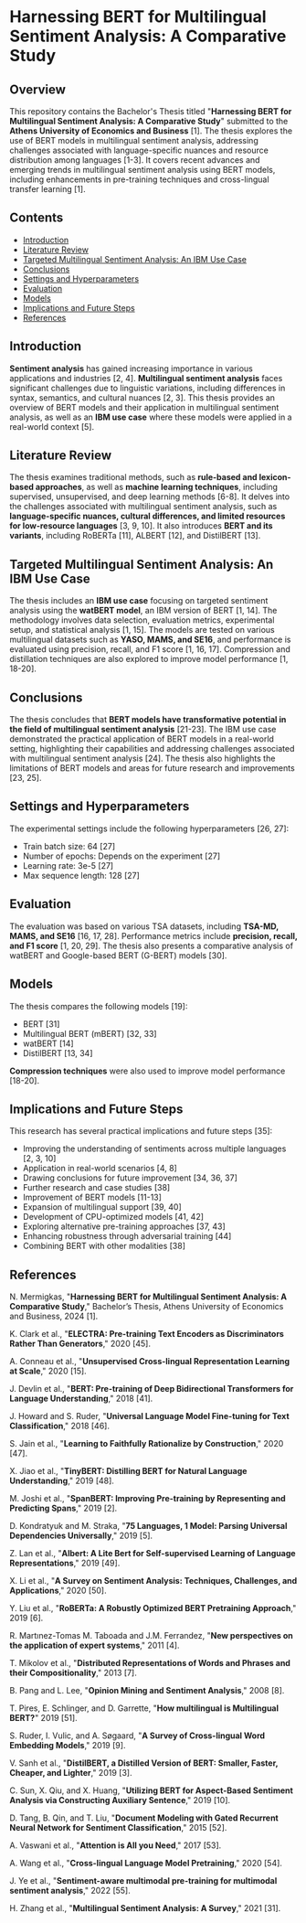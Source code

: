# Harnessing BERT for Multilingual Sentiment Analysis: A Comparative Study

## Overview

This repository contains the Bachelor's Thesis titled "**Harnessing BERT for Multilingual Sentiment Analysis: A Comparative Study**" submitted to the **Athens University of Economics and Business** [1]. The thesis explores the use of BERT models in multilingual sentiment analysis, addressing challenges associated with language-specific nuances and resource distribution among languages [1-3]. It covers recent advances and emerging trends in multilingual sentiment analysis using BERT models, including enhancements in pre-training techniques and cross-lingual transfer learning [1].

## Contents

*   [Introduction](#introduction)
*   [Literature Review](#literature-review)
*   [Targeted Multilingual Sentiment Analysis: An IBM Use Case](#targeted-multilingual-sentiment-analysis-an-ibm-use-case)
*   [Conclusions](#conclusions)
*   [Settings and Hyperparameters](#settings-and-hyperparameters)
*   [Evaluation](#evaluation)
*   [Models](#models)
*   [Implications and Future Steps](#implications-and-future-steps)
*   [References](#references)

## Introduction

**Sentiment analysis** has gained increasing importance in various applications and industries [2, 4]. **Multilingual sentiment analysis** faces significant challenges due to linguistic variations, including differences in syntax, semantics, and cultural nuances [2, 3]. This thesis provides an overview of BERT models and their application in multilingual sentiment analysis, as well as an **IBM use case** where these models were applied in a real-world context [5].

## Literature Review

The thesis examines traditional methods, such as **rule-based and lexicon-based approaches**, as well as **machine learning techniques**, including supervised, unsupervised, and deep learning methods [6-8]. It delves into the challenges associated with multilingual sentiment analysis, such as **language-specific nuances, cultural differences, and limited resources for low-resource languages** [3, 9, 10]. It also introduces **BERT and its variants**, including RoBERTa [11], ALBERT [12], and DistilBERT [13].

## Targeted Multilingual Sentiment Analysis: An IBM Use Case

The thesis includes an **IBM use case** focusing on targeted sentiment analysis using the **watBERT model**, an IBM version of BERT [1, 14]. The methodology involves data selection, evaluation metrics, experimental setup, and statistical analysis [1, 15]. The models are tested on various multilingual datasets such as **YASO, MAMS, and SE16**, and performance is evaluated using precision, recall, and F1 score [1, 16, 17]. Compression and distillation techniques are also explored to improve model performance [1, 18-20].

## Conclusions

The thesis concludes that **BERT models have transformative potential in the field of multilingual sentiment analysis** [21-23]. The IBM use case demonstrated the practical application of BERT models in a real-world setting, highlighting their capabilities and addressing challenges associated with multilingual sentiment analysis [24]. The thesis also highlights the limitations of BERT models and areas for future research and improvements [23, 25].

## Settings and Hyperparameters

The experimental settings include the following hyperparameters [26, 27]:

*   Train batch size: 64 [27]
*   Number of epochs: Depends on the experiment [27]
*   Learning rate: 3e-5 [27]
*   Max sequence length: 128 [27]

## Evaluation

The evaluation was based on various TSA datasets, including **TSA-MD, MAMS, and SE16** [16, 17, 28]. Performance metrics include **precision, recall, and F1 score** [1, 20, 29]. The thesis also presents a comparative analysis of watBERT and Google-based BERT (G-BERT) models [30].

## Models

The thesis compares the following models [19]:

*   BERT [31]
*   Multilingual BERT (mBERT) [32, 33]
*   watBERT [14]
*   DistilBERT [13, 34]

**Compression techniques** were also used to improve model performance [18-20].

## Implications and Future Steps

This research has several practical implications and future steps [35]:

*   Improving the understanding of sentiments across multiple languages [2, 3, 10]
*   Application in real-world scenarios [4, 8]
*   Drawing conclusions for future improvement [34, 36, 37]
*   Further research and case studies [38]
*   Improvement of BERT models [11-13]
*   Expansion of multilingual support [39, 40]
*   Development of CPU-optimized models [41, 42]
*   Exploring alternative pre-training approaches [37, 43]
*   Enhancing robustness through adversarial training [44]
*   Combining BERT with other modalities [38]

## References

N. Mermigkas, "**Harnessing BERT for Multilingual Sentiment Analysis: A Comparative Study**," Bachelor’s Thesis, Athens University of Economics and Business, 2024 [1].

K. Clark et al., "**ELECTRA: Pre-training Text Encoders as Discriminators Rather Than Generators**," 2020 [45].

A. Conneau et al., "**Unsupervised Cross-lingual Representation Learning at Scale**," 2020 [15].

J. Devlin et al., "**BERT: Pre-training of Deep Bidirectional Transformers for Language Understanding**," 2018 [41].

J. Howard and S. Ruder, "**Universal Language Model Fine-tuning for Text Classification**," 2018 [46].

S. Jain et al., "**Learning to Faithfully Rationalize by Construction**," 2020 [47].

X. Jiao et al., "**TinyBERT: Distilling BERT for Natural Language Understanding**," 2019 [48].

M. Joshi et al., "**SpanBERT: Improving Pre-training by Representing and Predicting Spans**," 2019 [2].

D. Kondratyuk and M. Straka, "**75 Languages, 1 Model: Parsing Universal Dependencies Universally**," 2019 [5].

Z. Lan et al., "**Albert: A Lite Bert for Self-supervised Learning of Language Representations**," 2019 [49].

X. Li et al., "**A Survey on Sentiment Analysis: Techniques, Challenges, and Applications**," 2020 [50].

Y. Liu et al., "**RoBERTa: A Robustly Optimized BERT Pretraining Approach**," 2019 [6].

R. Martınez-Tomas M. Taboada and J.M. Ferrandez, "**New perspectives on the application of expert systems**," 2011 [4].

T. Mikolov et al., "**Distributed Representations of Words and Phrases and their Compositionality**," 2013 [7].

B. Pang and L. Lee, "**Opinion Mining and Sentiment Analysis**," 2008 [8].

T. Pires, E. Schlinger, and D. Garrette, "**How multilingual is Multilingual BERT?**" 2019 [51].

S. Ruder, I. Vulic, and A. Søgaard, "**A Survey of Cross-lingual Word Embedding Models**," 2019 [9].

V. Sanh et al., "**DistilBERT, a Distilled Version of BERT: Smaller, Faster, Cheaper, and Lighter**," 2019 [3].

C. Sun, X. Qiu, and X. Huang, "**Utilizing BERT for Aspect-Based Sentiment Analysis via Constructing Auxiliary Sentence**," 2019 [10].

D. Tang, B. Qin, and T. Liu, "**Document Modeling with Gated Recurrent Neural Network for Sentiment Classification**," 2015 [52].

A. Vaswani et al., "**Attention is All you Need**," 2017 [53].

A. Wang et al., "**Cross-lingual Language Model Pretraining**," 2020 [54].

J. Ye et al., "**Sentiment-aware multimodal pre-training for multimodal sentiment analysis**," 2022 [55].

H. Zhang et al., "**Multilingual Sentiment Analysis: A Survey**," 2021 [31].


